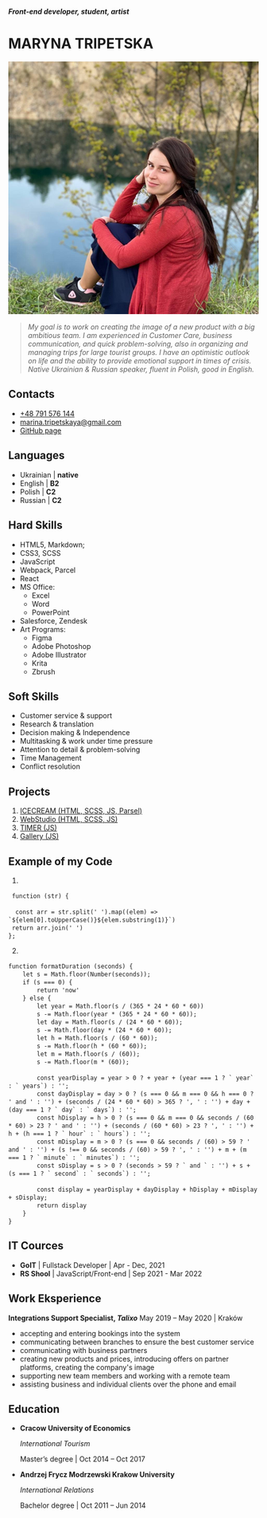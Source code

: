 **_Front-end developer, student, artist_**

# MARYNA TRIPETSKA

![Marina photo](./photo.jpg)

> _My goal is to work on creating the image of a new product with a big ambitious team. I am experienced in Customer Care, business communication, and quick problem-solving, also in organizing and managing trips for large tourist groups. I have an optimistic outlook on life and the ability to provide emotional support in times of crisis. Native Ukrainian & Russian speaker, fluent in Polish, good in English._

## Contacts

- [+48 791 576 144](+48791576144)
- [marina.tripetskaya@gmail.com](marina.tripetskaya@gmail.com)
- [GitHub page](https://github.com/MarinaTripetska)

## Languages

- Ukrainian | **native**
- English | **B2**
- Polish | **C2**
- Russian | **C2**

## Hard Skills

- HTML5, Markdown;
- CSS3, SCSS
- JavaScript
- Webpack, Parcel
- React
- MS Office:
  - Excel
  - Word
  - PowerPoint
- Salesforce, Zendesk
- Art Programs:
  - Figma
  - Adobe Photoshop
  - Adobe Illustrator
  - Krita
  - Zbrush

## Soft Skills

- Customer service & support
- Research & translation
- Decision making & Independence
- Multitasking & work under time pressure
- Attention to detail & problem-solving
- Time Management
- Conflict resolution

## Projects

1. [ICECREAM (HTML, SCSS, JS, Parsel)](https://marinatripetska.github.io/IceCream-Vector/)
1. [WebStudio (HTML, SCSS, JS)](https://marinatripetska.github.io/goit-markup-hw-08/)
1. [TIMER (JS)](https://marinatripetska.github.io/timer_JS-trening/)
1. [Gallery (JS)](https://marinatripetska.github.io/goit-js-hw-08-gallery/)

## Example of my Code

1.

```
 function (str) {

  const arr = str.split(' ').map((elem) => `${elem[0].toUpperCase()}${elem.substring(1)}`)
 return arr.join(' ')
};

```

2.

```
function formatDuration (seconds) {
    let s = Math.floor(Number(seconds));
    if (s === 0) {
        return 'now'
    } else {
        let year = Math.floor(s / (365 * 24 * 60 * 60))
        s -= Math.floor(year * (365 * 24 * 60 * 60));
        let day = Math.floor(s / (24 * 60 * 60));
        s -= Math.floor(day * (24 * 60 * 60));
        let h = Math.floor(s / (60 * 60));
        s -= Math.floor(h * (60 * 60));
        let m = Math.floor(s / (60));
        s -= Math.floor(m * (60));

        const yearDisplay = year > 0 ? + year + (year === 1 ? ` year` : ` years`) : '';
        const dayDisplay = day > 0 ? (s === 0 && m === 0 && h === 0 ? ' and ' : '') + (seconds / (24 * 60 * 60) > 365 ? ', ' : '') + day + (day === 1 ? ` day` : ` days`) : '';
        const hDisplay = h > 0 ? (s === 0 && m === 0 && seconds / (60 * 60) > 23 ? ' and ' : '') + (seconds / (60 * 60) > 23 ? ', ' : '') + h + (h === 1 ? ` hour` : ` hours`) : '';
        const mDisplay = m > 0 ? (s === 0 && seconds / (60) > 59 ? ' and ' : '') + (s !== 0 && seconds / (60) > 59 ? ', ' : '') + m + (m === 1 ? ` minute` : ` minutes`) : '';
        const sDisplay = s > 0 ? (seconds > 59 ? ` and ` : '') + s + (s === 1 ? ` second` : ` seconds`) : '';

        const display = yearDisplay + dayDisplay + hDisplay + mDisplay + sDisplay;
        return display
    }
}
```

## IT Cources

- **GoIT** | Fullstack Developer | Apr - Dec, 2021
- **RS Shool** | JavaScript/Front-end | Sep 2021 - Mar 2022

## Work Eksperience

**Integrations Support Specialist, _Talixo_**
May 2019 – May 2020 | Kraków

- accepting and entering bookings into the system
- communicating between branches to ensure the best customer service
- communicating with business partners
- creating new products and prices, introducing offers on partner platforms, creating the company's image
- supporting new team members and working with a remote team
- assisting business and individual clients over the phone and email

## Education

- **Cracow University of Economics**

  _International Tourism_

  Master’s degree | Oct 2014 – Oct 2017

- **Andrzej Frycz Modrzewski Krakow University**

  _International Relations_

  Bachelor degree | Oct 2011 – Jun 2014

```

```
